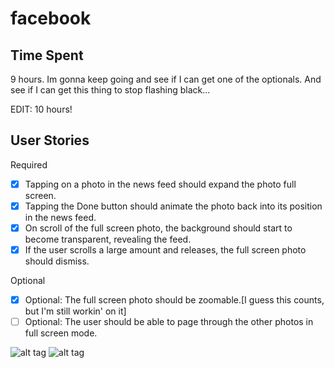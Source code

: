 facebook
========

Time Spent
-
9 hours. Im gonna keep going and see if I can get one of the optionals. And see if I can get this thing to stop flashing black...

EDIT: 10 hours!


User Stories
-
  
Required
  * [x] Tapping on a photo in the news feed should expand the photo full screen.
  * [x] Tapping the Done button should animate the photo back into its position in the news feed.
  * [x] On scroll of the full screen photo, the background should start to become transparent, revealing the feed.
  * [x] If the user scrolls a large amount and releases, the full screen photo should dismiss.
  
Optional
  * [x] Optional: The full screen photo should be zoomable.[I guess this counts, but I'm still workin' on it]
  * [ ] Optional: The user should be able to page through the other photos in full screen mode.

![alt tag](facebookgif.gif)
![alt tag](facebookgif2.gif)
